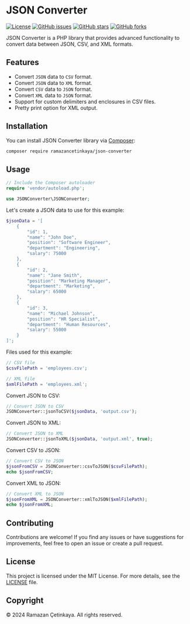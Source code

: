 # JSON Converter

[![License](https://img.shields.io/github/license/ramazancetinkaya/json-converter)](https://github.com/ramazancetinkaya/json-converter/blob/master/LICENSE)
[![GitHub issues](https://img.shields.io/github/issues/ramazancetinkaya/json-converter)](https://github.com/ramazancetinkaya/json-converter/issues)
[![GitHub stars](https://img.shields.io/github/stars/ramazancetinkaya/json-converter)](https://github.com/ramazancetinkaya/json-converter/stargazers)
[![GitHub forks](https://img.shields.io/github/forks/ramazancetinkaya/json-converter)](https://github.com/ramazancetinkaya/json-converter/network)

JSON Converter is a PHP library that provides advanced functionality to convert data between JSON, CSV, and XML formats.

## Features

- Convert `JSON` data to `CSV` format.
- Convert `JSON` data to `XML` format.
- Convert `CSV` data to `JSON` format.
- Convert `XML` data to `JSON` format.
- Support for custom delimiters and enclosures in CSV files.
- Pretty print option for XML output.

## Installation

You can install JSON Converter library via [Composer](https://getcomposer.org/):

```bash
composer require ramazancetinkaya/json-converter
```

## Usage

```php
// Include the Composer autoloader
require 'vendor/autoload.php';

use JSONConverter\JSONConverter;
```

Let's create a JSON data to use for this example:
```php
$jsonData = '[
    {
        "id": 1,
        "name": "John Doe",
        "position": "Software Engineer",
        "department": "Engineering",
        "salary": 75000
    },
    {
        "id": 2,
        "name": "Jane Smith",
        "position": "Marketing Manager",
        "department": "Marketing",
        "salary": 65000
    },
    {
        "id": 3,
        "name": "Michael Johnson",
        "position": "HR Specialist",
        "department": "Human Resources",
        "salary": 55000
    }
]';
```

Files used for this example:
```php
// CSV file
$csvFilePath = 'employees.csv';

// XML file
$xmlFilePath = 'employees.xml';
```

Convert JSON to CSV:
```php
// Convert JSON to CSV
JSONConverter::jsonToCSV($jsonData, 'output.csv');
```

Convert JSON to XML:
```php
// Convert JSON to XML
JSONConverter::jsonToXML($jsonData, 'output.xml', true);
```

Convert CSV to JSON:
```php
// Convert CSV to JSON
$jsonFromCSV = JSONConverter::csvToJSON($csvFilePath);
echo $jsonFromCSV;
```

Convert XML to JSON:
```php
// Convert XML to JSON
$jsonFromXML = JSONConverter::xmlToJSON($xmlFilePath);
echo $jsonFromXML;
```

## Contributing

Contributions are welcome! If you find any issues or have suggestions for improvements, feel free to open an issue or create a pull request.

## License

This project is licensed under the MIT License. For more details, see the [LICENSE](LICENSE) file.

## Copyright

© 2024 Ramazan Çetinkaya. All rights reserved.
